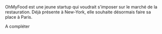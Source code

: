 OhMyFood est une jeune startup qui voudrait s'imposer sur le marché de la restauration. 
Déjà présente à New-York, elle souhaite désormais faire sa place à Paris. 

A compléter